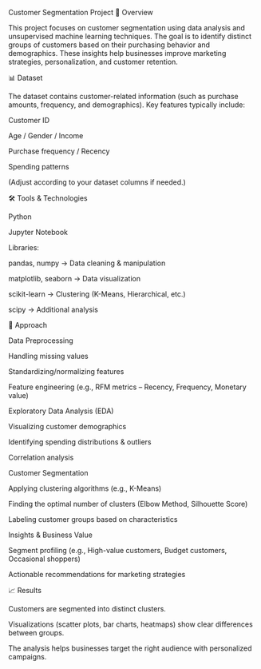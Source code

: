 Customer Segmentation Project
📌 Overview

This project focuses on customer segmentation using data analysis and unsupervised machine learning techniques. The goal is to identify distinct groups of customers based on their purchasing behavior and demographics. These insights help businesses improve marketing strategies, personalization, and customer retention.

📊 Dataset

The dataset contains customer-related information (such as purchase amounts, frequency, and demographics).
Key features typically include:

Customer ID

Age / Gender / Income

Purchase frequency / Recency

Spending patterns

(Adjust according to your dataset columns if needed.)

🛠 Tools & Technologies

Python

Jupyter Notebook

Libraries:

pandas, numpy → Data cleaning & manipulation

matplotlib, seaborn → Data visualization

scikit-learn → Clustering (K-Means, Hierarchical, etc.)

scipy → Additional analysis

🚀 Approach

Data Preprocessing

Handling missing values

Standardizing/normalizing features

Feature engineering (e.g., RFM metrics – Recency, Frequency, Monetary value)

Exploratory Data Analysis (EDA)

Visualizing customer demographics

Identifying spending distributions & outliers

Correlation analysis

Customer Segmentation

Applying clustering algorithms (e.g., K-Means)

Finding the optimal number of clusters (Elbow Method, Silhouette Score)

Labeling customer groups based on characteristics

Insights & Business Value

Segment profiling (e.g., High-value customers, Budget customers, Occasional shoppers)

Actionable recommendations for marketing strategies

📈 Results

Customers are segmented into distinct clusters.

Visualizations (scatter plots, bar charts, heatmaps) show clear differences between groups.

The analysis helps businesses target the right audience with personalized campaigns.

